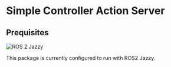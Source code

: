 # Simple Controller Action Server

## Prequisites

![ROS 2 Jazzy](https://img.shields.io/badge/ROS2-Jazzy-orange)

This package is currently configured to run with ROS2 Jazzy.